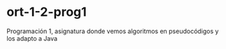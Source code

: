 # ort-1-2-prog1
Programación 1, asignatura donde vemos algoritmos en pseudocódigos y los adapto a Java
